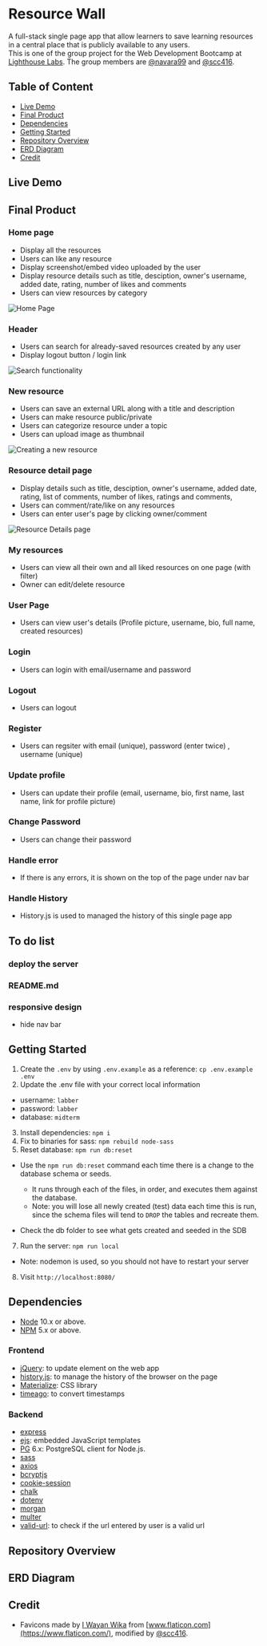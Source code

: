 # Resource Wall

A full-stack single page app that allow learners to save learning resources in a central place that is publicly available to any users.  
This is one of the group project for the Web Development Bootcamp at [Lighthouse Labs](https://www.lighthouselabs.ca/). The group members are [@navara99](https://github.com/navara99) and [@scc416](https://github.com/scc416).

## Table of Content

- [Live Demo](#live-demo)
- [Final Product](#final-product)
- [Dependencies](#dependencies)
- [Getting Started](#getting-started)
- [Repository Overview](#repository-overview)
- [ERD Diagram](#erd-diagram)
- [Credit](#credit)

## Live Demo

## Final Product

### Home page

- Display all the resources
- Users can like any resource
- Display screenshot/embed video uploaded by the user
- Display resource details such as title, desciption, owner's username, added date, rating, number of likes and comments
- Users can view resources by category

![Home Page](https://github.com/navara99/resourceWall/blob/master/docs/home-page.gif)

### Header

- Users can search for already-saved resources created by any user
- Display logout button / login link

![Search functionality]()

### New resource

- Users can save an external URL along with a title and description
- Users can make resource public/private
- Users can categorize resource under a topic
- Users can upload image as thumbnail

![Creating a new resource]()

### Resource detail page

- Display details such as title, desciption, owner's username, added date, rating, list of comments, number of likes, ratings and comments,
- Users can comment/rate/like on any resources
- Users can enter user's page by clicking owner/comment

![Resource Details page]()

### My resources

- Users can view all their own and all liked resources on one page (with filter)
- Owner can edit/delete resource

### User Page

- Users can view user's details (Profile picture, username, bio, full name, created resources)

### Login

- Users can login with email/username and password

### Logout

- Users can logout

### Register

- Users can regsiter with email (unique), password (enter twice) , username (unique)

### Update profile

- Users can update their profile (email, username, bio, first name, last name, link for profile picture)

### Change Password

- Users can change their password

### Handle error

- If there is any errors, it is shown on the top of the page under nav bar

### Handle History

- History.js is used to managed the history of this single page app

## To do list

### deploy the server

### README.md

### responsive design

- hide nav bar

## Getting Started

1. Create the `.env` by using `.env.example` as a reference: `cp .env.example .env`
2. Update the .env file with your correct local information

- username: `labber`
- password: `labber`
- database: `midterm`

3. Install dependencies: `npm i`
4. Fix to binaries for sass: `npm rebuild node-sass`
5. Reset database: `npm run db:reset`

- Use the `npm run db:reset` command each time there is a change to the database schema or seeds.

  - It runs through each of the files, in order, and executes them against the database.
  - Note: you will lose all newly created (test) data each time this is run, since the schema files will tend to `DROP` the tables and recreate them.

- Check the db folder to see what gets created and seeded in the SDB

7. Run the server: `npm run local`

- Note: nodemon is used, so you should not have to restart your server

8. Visit `http://localhost:8080/`

## Dependencies

- [Node](https://nodejs.org/en/) 10.x or above.
- [NPM](https://www.npmjs.com/) 5.x or above.

### Frontend

- [jQuery](https://jquery.com/): to update element on the web app
- [history.js](https://github.com/browserstate/history.js/): to manage the history of the browser on the page
- [Materialize](https://materializecss.com/): CSS library
- [timeago](https://timeago.yarp.com/): to convert timestamps

### Backend

- [express](http://expressjs.com/)
- [ejs](https://ejs.co/): embedded JavaScript templates
- [PG](https://www.postgresql.org/) 6.x: PostgreSQL client for Node.js.
- [sass](https://sass-lang.com/)
- [axios](https://www.axios.com/)
- [bcryptjs](https://github.com/dcodeIO/bcrypt.js)
- [cookie-session](https://github.com/expressjs/cookie-session)
- [chalk](https://github.com/chalk/chalk)
- [dotenv](https://dotenv.org/)
- [morgan](https://github.com/expressjs/morgan)
- [multer](https://github.com/expressjs/multer)
- [valid-url](https://github.com/ogt/valid-url): to check if the url entered by user is a valid url

## Repository Overview

## ERD Diagram

## Credit

- Favicons made by [I Wayan Wika](https://www.flaticon.com/authors/i-wayan-wika) from [www.flaticon.com](https://www.flaticon.com/), modified by [@scc416](https://github.com/scc416).

<!-- 
— What each of you did, individually

1 homepage plus search (Thar)
2 details page - gist (Siu)

- rating, like (also on homepage), comment, go to my page/other user page
  3 make new resources (Both)
- screenshot
- video (dailymotion, Getty Images, codepen, instagram)
- private/public
  4 my resources (Thar)
- filtering
  5 update profile (Both)
  6 login/logout/register (both)

— Show us what you built (demo)

— What you learned and/or what you’ll do differently in final projects

1 divide HTML into smaller ejs files
2 use React
3 learned about merge and we should merge more often
4 commit more often
5 googling skill
6 new async syntax -->
